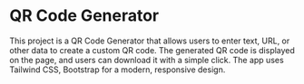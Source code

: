 # QR Code Generator
This project is a QR Code Generator that allows users to enter text, URL, or other data to create a custom QR code. The generated QR code is displayed on the page, and users can download it with a simple click. The app uses Tailwind CSS, Bootstrap for a modern, responsive design.
